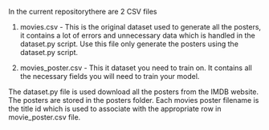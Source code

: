 In the current repositorythere are 2 CSV files
1. movies.csv - This is the original dataset used to generate all the posters, it contains a lot of errors and unnecessary data which is handled in the dataset.py script.
                Use this file only generate the posters using the dataset.py script.
                
2. movies_poster.csv - This it dataset you need to train on. It contains all the necessary fields you will need to train your model.

The dataset.py file is used download all the posters from the IMDB website.
The posters are stored in the posters folder. Each movies poster filename is the title id which is used to associate with the appropriate row in movie_poster.csv file.


